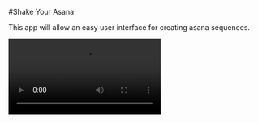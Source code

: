 #Shake Your Asana

This app will allow an easy user interface for creating asana sequences.

![chihuahua](http://i.imgur.com/rn8lzRc.webm)

